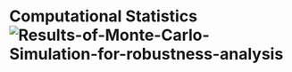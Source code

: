 
# Computational Statistics![Results-of-Monte-Carlo-Simulation-for-robustness-analysis](https://user-images.githubusercontent.com/43385748/152534712-1ece263b-09dc-40bb-9316-28bc572063c4.png)
